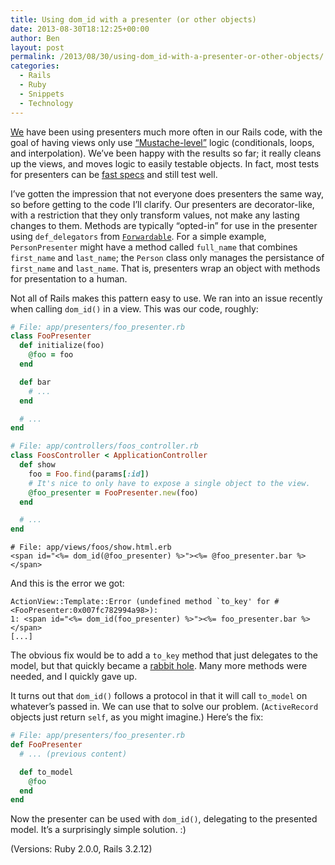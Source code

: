 ```yaml
---
title: Using dom_id with a presenter (or other objects)
date: 2013-08-30T18:12:25+00:00
author: Ben
layout: post
permalink: /2013/08/30/using-dom_id-with-a-presenter-or-other-objects/
categories:
  - Rails
  - Ruby
  - Snippets
  - Technology
---
```

[We](https://github.com/ContinuityControl) have been using presenters much more often in our Rails code, with the goal of having views only use [“Mustache-level”](http://mustache.github.io/) logic (conditionals, loops, and interpolation). We’ve been happy with the results so far; it really cleans up the views, and moves logic to easily testable objects. In fact, most tests for presenters can be [fast specs](http://www.benjaminoakes.com/2013/04/05/fast-specs/) and still test well.

I’ve gotten the impression that not everyone does presenters the same way, so before getting to the code I’ll clarify. Our presenters are decorator-like, with a restriction that they only transform values, not make any lasting changes to them. Methods are typically “opted-in” for use in the presenter using `def_delegators` from [`Forwardable`](http://www.ruby-doc.org/stdlib-2.0/libdoc/forwardable/rdoc/Forwardable.html). For a simple example, `PersonPresenter` might have a method called `full_name` that combines `first_name` and `last_name`; the `Person` class only manages the persistance of `first_name` and `last_name`. That is, presenters wrap an object with methods for presentation to a human.

Not all of Rails makes this pattern easy to use. We ran into an issue recently when calling `dom_id()` in a view. This was our code, roughly:

```ruby
# File: app/presenters/foo_presenter.rb
class FooPresenter
  def initialize(foo)
    @foo = foo
  end

  def bar
    # ...
  end

  # ...
end

# File: app/controllers/foos_controller.rb
class FoosController < ApplicationController
  def show
    foo = Foo.find(params[:id])
    # It's nice to only have to expose a single object to the view.
    @foo_presenter = FooPresenter.new(foo)
  end

  # ...
end
```

```erb
# File: app/views/foos/show.html.erb
<span id="<%= dom_id(@foo_presenter) %>"><%= @foo_presenter.bar %></span>
```

And this is the error we got:

```
ActionView::Template::Error (undefined method `to_key' for #<FooPresenter:0x007fc782994a98>):
1: <span id="<%= dom_id(foo_presenter) %>"><%= foo_presenter.bar %></span>
[...]
```

The obvious fix would be to add a `to_key` method that just delegates to the model, but that quickly became a [rabbit hole](http://en.wikipedia.org/wiki/Alice%27s_Adventures_in_Wonderland#Synopsis). Many more methods were needed, and I quickly gave up.

It turns out that `dom_id()` follows a protocol in that it will call `to_model` on whatever’s passed in. We can use that to solve our problem. (`ActiveRecord` objects just return `self`, as you might imagine.) Here’s the fix:

```ruby
# File: app/presenters/foo_presenter.rb
def FooPresenter
  # ... (previous content)

  def to_model
    @foo
  end
end
```

Now the presenter can be used with `dom_id()`, delegating to the presented model. It’s a surprisingly simple solution. :)

(Versions: Ruby 2.0.0, Rails 3.2.12)
